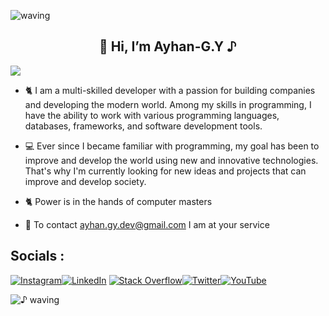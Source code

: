 ![waving](https://capsule-render.vercel.app/api?type=waving&height=90&color=gradient)

<h2 align="center">👋 Hi, I’m Ayhan-G.Y ♪ </h2> 

![](https://github.com/ayhan-dev/ayhan-dev/blob/main/header.png) 
- 🐈 I am a multi-skilled developer with a passion for building companies and developing the modern world. Among my skills in programming, I have the ability to work with various programming languages, databases, frameworks, and software development tools.
- 💻 Ever since I became familiar with programming, my goal has been to improve and develop the world using new and innovative technologies. That's why I'm currently looking for new ideas and projects that can improve and develop society. 

-   🐈 Power is in the hands of computer masters
- 🙂 To contact ayhan.gy.dev@gmail.com I am at your service
 
 

## Socials : 

[![Instagram](https://img.shields.io/badge/Instagram-%23E4405F.svg?logo=Instagram&logoColor=white)](https://Instagram.com/ayhan_G.y)[![LinkedIn](https://img.shields.io/badge/LinkedIn-%230077B5.svg?logo=linkedin&logoColor=white)](https://linkedin.com/in/ayhan-gara-by-082080271) [![Stack Overflow](https://img.shields.io/badge/-Stackoverflow-FE7A16?logo=stack-overflow&logoColor=white)](https://stackoverflow.com/users/21669938)[![Twitter](https://img.shields.io/badge/Twitter-%231DA1F2.svg?logo=Twitter&logoColor=white)](https://twitter.com/Ayhan_Developer)[![YouTube](https://img.shields.io/badge/YouTube-%23FF0000.svg?logo=YouTube&logoColor=white)](http://youtube.com/@AyhanG.Y) 

 
 
 ![♪ waving](https://capsule-render.vercel.app/api?type=waving&height=90&section=footer)

 
